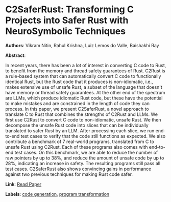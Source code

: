 # C2SaferRust: Transforming C Projects into Safer Rust with NeuroSymbolic Techniques

**Authors**: Vikram Nitin, Rahul Krishna, Luiz Lemos do Valle, Baishakhi Ray

**Abstract**:

In recent years, there has been a lot of interest in converting C code to Rust, to benefit from the memory and thread safety guarantees of Rust. C2Rust is a rule-based system that can automatically convert C code to functionally identical Rust, but the Rust code that it produces is non-idiomatic, i.e., makes extensive use of unsafe Rust, a subset of the language that doesn't have memory or thread safety guarantees. At the other end of the spectrum are LLMs, which produce idiomatic Rust code, but these have the potential to make mistakes and are constrained in the length of code they can process. In this paper, we present C2SaferRust, a novel approach to translate C to Rust that combines the strengths of C2Rust and LLMs. We first use C2Rust to convert C code to non-idiomatic, unsafe Rust. We then decompose the unsafe Rust code into slices that can be individually translated to safer Rust by an LLM. After processing each slice, we run end-to-end test cases to verify that the code still functions as expected. We also contribute a benchmark of 7 real-world programs, translated from C to unsafe Rust using C2Rust. Each of these programs also comes with end-to-end test cases. On this benchmark, we are able to reduce the number of raw pointers by up to 38%, and reduce the amount of unsafe code by up to 28%, indicating an increase in safety. The resulting programs still pass all test cases. C2SaferRust also shows convincing gains in performance against two previous techniques for making Rust code safer.

**Link**: [Read Paper](https://arxiv.org/pdf/2501.14257)

**Labels**: [code generation](../../labels/code_generation.md), [program transformation](../../labels/program_transformation.md)

